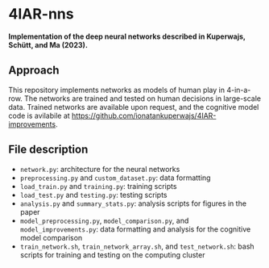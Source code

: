 # 4IAR-nns

**Implementation of the deep neural networks described in Kuperwajs, Schütt, and Ma (2023).**

## Approach

This repository implements networks as models of human play in 4-in-a-row. The networks are trained and tested on human decisions in large-scale data. Trained networks are available upon request, and the cognitive model code is avilabile at https://github.com/ionatankuperwajs/4IAR-improvements.

## File description

- `network.py`: architecture for the neural networks
- `preprocessing.py` and `custom_dataset.py`: data formatting
- `load_train.py` and `training.py`: training scripts
- `load_test.py` and `testing.py`: testing scripts
- `analysis.py` and `summary_stats.py`: analysis scripts for figures in the paper
- `model_preprocessing.py`, `model_comparison.py`, and `model_improvements.py`: data formatting and analysis for the cognitive model comparison
- `train_network.sh`, `train_network_array.sh`, and `test_network.sh`: bash scripts for training and testing on the computing cluster
